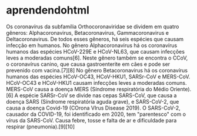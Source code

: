 # aprendendohtml
Os coronavírus da subfamília Orthocoronaviridae se dividem em quatro gêneros: Alphacoronavirus, Betacoronavirus, Gammacoronavirus e Deltacoronavirus. De todos esses gêneros, há seis espécies que causam infecção em humanos.  No gênero Alphacoronavirus há os coronavírus humanos das espécies HCoV-229E e HCoV-NL63, que causam infecções leves a moderadas comuns[6]. Neste gênero também se encontra o CCoV, o coronavírus canino, que causa gastroenterite em cães e pode ser prevenido com vacina.[7][8]  No gênero Betacoronavirus há os coronavírus humanos das espécies HCoV-OC43, HCoV-HKU1, SARSr-CoV e MERS-CoV.  HCoV-OC43 e HCoV-HKU1 causam infecções leves a moderadas comuns. MERS-CoV causa a doença MERS (Síndrome respiratória do Médio Oriente).[6]  A espécie SARSr-CoV se divide nas cepas SARS-CoV, que causa a doença SARS (Síndrome respiratória aguda grave), e SARS-CoV-2, que causa a doença Covid-19 (COrona VIrus Disease 2019).  O SARS-CoV-2, causador da COVID-19, foi identificado em 2020, tem "parentesco" com o vírus da SARS-CoV. Causa febre, tosse e falta de ar e dificuldade para respirar (pneumonia).[9][10]
